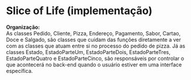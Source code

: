 # Slice of Life (implementação)
**Organização:** <br>
As classes Pedido, Cliente, Pizza, Endereço, Pagamento, Sabor, Cartao, Doce e Salgado, são classes que cuidam das funções diretamente a ver com as classes que atuam entre si no processo do pedido de pizza. Já as classes Estado, EstadoParteUm, EstadoParteDois, EstadoParteTres, EstadoParteQuatro e EstadoParteCinco, são responsáveis por controlar o que acontecerá no back-end quando o usuário estiver em uma interface específica.

